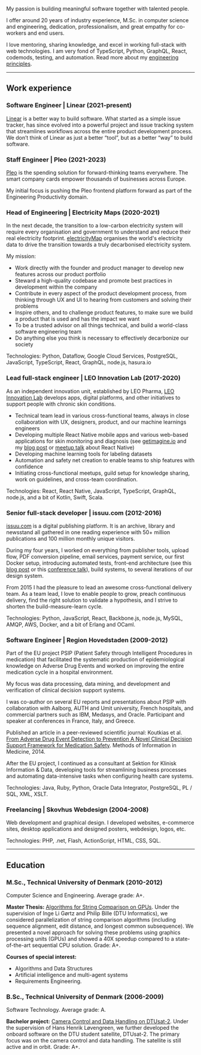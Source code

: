 My passion is building meaningful software together with talented people.

I offer around 20 years of industry experience, M.Sc. in computer science and engineering, dedication, professionalism, and great empathy for co-workers and end users.

I love mentoring, sharing knowledge, and excel in working full-stack with web technologies. I am very fond of TypeScript, Python, GraphQL, React, codemods, testing, and automation. Read more about my [engineering principles](/blog/software-engineering-principles/).

---

## Work experience

### Software Engineer | Linear (2021-present)

[Linear](https://linear.app) is a better way to build software. What started as a simple issue tracker, has since evolved into a powerful project and issue tracking system that streamlines workflows across the entire product development process. We don’t think of Linear as just a better “tool”, but as a better “way” to build software.

### Staff Engineer | Pleo (2021-2023)

[Pleo](https://pleo.io) is the spending solution for forward-thinking teams everywhere. The smart company cards empower thousands of businesses across Europe.

My initial focus is pushing the Pleo frontend platform forward as part of the Engineering Productivity domain.

### Head of Engineering | Electricity Maps (2020-2021)

In the next decade, the transition to a low-carbon electricity system will require every organisation and government to understand and reduce their real electricity footprint. [electricityMap](https://electricitymap.org/) organises the world's electricity data to drive the transition towards a truly decarbonised electricity system.

My mission:

- Work directly with the founder and product manager to develop new features across our product portfolio
- Steward a high-quality codebase and promote best practices in development within the company
- Contribute in every aspect of the product development process, from thinking through UX and UI to hearing from customers and solving their problems
- Inspire others, and to challenge product features, to make sure we build a product that is used and has the impact we want
- To be a trusted advisor on all things technical, and build a world-class software engineering team
- Do anything else you think is necessary to effectively decarbonize our society

Technologies: Python, Dataflow, Google Cloud Services, PostgreSQL, JavaScript, TypeScript, React, GraphQL, node.js, hasura.io

### Lead full-stack engineer | LEO Innovation Lab (2017-2020)

As an independent innovation unit, established by LEO Pharma, [LEO Innovation Lab](https://leoinnovationlab.com/) develops apps, digital platforms, and other initiatives to support people with chronic skin conditions.

- Technical team lead in various cross-functional teams, always in close collaboration with UX, designers, product, and our machine learnings engineers
- Developing multiple React Native mobile apps and various web-based applications for skin monitoring and diagnosis (see [getimagine.io](https://getimagine.io) and my [blog post](/blog/converting-an-app-to-react-native/) or [meetup talk](https://www.youtube.com/watch?v=S12ypU2VFfU) about React Native)
- Developing machine learning tools for labeling datasets
- Automation and safety net creation to enable teams to ship features with confidence
- Initiating cross-functional meetups, guild setup for knowledge sharing, work on guidelines, and cross-team coordination.

Technologies: React, React Native, JavaScript, TypeScript, GraphQL, node.js, and a bit of Kotlin, Swift, Scala.

### Senior full-stack developer | issuu.com (2012-2016)

[issuu.com](https://issuu.com) is a digital publishing platform. It is an archive, library and newsstand all gathered in one reading experience with 50+ million publications and 100 million monthly unique visitors.

During my four years, I worked on everything from publisher tools, upload flow, PDF conversion pipeline, email services, payment service, our first Docker setup, introducing automated tests, front-end architecture (see this [blog post](/blog/abandoning-the-mothership) or this [conference talk](https://vimeo.com/168543655)), build systems, to several iterations of our design system.

From 2015 I had the pleasure to lead an awesome cross-functional delivery team. As a team lead, I love to enable people to grow, preach continuous delivery, find the right solution to validate a hypothesis, and I strive to shorten the build-measure-learn cycle.

Technologies: Python, JavaScript, React, Backbone.js, node.js, MySQL, AMQP, AWS, Docker, and a bit of Erlang and OCaml.

### Software Engineer | Region Hovedstaden (2009-2012)

Part of the EU project PSIP (Patient Safety through Intelligent Procedures in medication) that facilitated the systematic production of epidemiological knowledge on Adverse Drug Events and worked on improving the entire medication cycle in a hospital environment.

My focus was data processing, data mining, and development and verification of clinical decision support systems.

I was co-author on several EU reports and presentations about PSIP with collaboration with Aalborg, AUTH and Umit university, French hospitals, and commercial partners such as IBM, Medasys, and Oracle. Participant and speaker at conferences in France, Italy, and Greece.

Published an article in a peer-reviewed scientific journal: Koutkias et al. [From Adverse Drug Event Detection to Prevention A Novel Clinical Decision Support Framework for Medication Safety](https://www.researchgate.net/publication/267931932_From_Adverse_Drug_Event_Detection_to_Prevention_A_Novel_Clinical_Decision_Support_Framework_for_Medication_Safety). Methods of Information in Medicine, 2014.

After the EU project, I continued as a consultant at Sektion for Klinisk Information & Data, developing tools for streamlining business processes and automating data-intensive tasks when configuring health care systems.

Technologies: Java, Ruby, Python, Oracle Data Integrator, PostgreSQL, PL / SQL, XML, XSLT.

### Freelancing | Skovhus Webdesign (2004-2008)

Web development and graphical design. I developed websites, e-commerce sites, desktop applications and designed posters, webdesign, logos, etc.

Technologies: PHP, .net, Flash, ActionScript, HTML, CSS, SQL.

---

## Education

### M.Sc., Technical University of Denmark (2010-2012)

Computer Science and Engineering. Average grade: A+.

**Master Thesis:** [Algorithms for String Comparison on GPUs](https://issuu.com/skovhus/docs/string_comparison_on_gpus). Under the supervision of Inge Li Gørtz and Philip Bille (DTU Informatics), we considered parallelization of string comparison algorithms (including sequence alignment, edit distance, and longest common subsequence). We presented a novel approach for solving these problems using graphics processing units (GPUs) and showed a 40X speedup compared to a state-of-the-art sequential CPU solution. Grade: A+.

**Courses of special interest:**

- Algorithms and Data Structures
- Artificial intelligence and multi-agent systems
- Requirements Engineering.

### B.Sc., Technical University of Denmark (2006-2009)

Software Technology. Average grade: A.

**Bachelor project:** [Camera Control and Data Handling on DTUsat-2](http://etd.dtu.dk/thesis/247198/). Under the supervision of Hans Henrik Løvengreen, we further developed the onboard software on the DTU student satellite, DTUsat-2. The primary focus was on the camera control and data handling. The satellite is still active and in orbit. Grade: A+.
